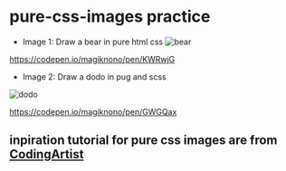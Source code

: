 # pure-css-images practice

* Image 1: Draw a bear in pure html css
![bear](https://raw.githubusercontent.com/magiknono/pure-css-images/blob/master/bear.png)

https://codepen.io/magiknono/pen/KWRwjG

* Image 2: Draw a dodo in pug and scss

![dodo](https://raw.githubusercontent.com/magiknono/pure-css-images/blob/master/dodo.JPG)

https://codepen.io/magiknono/pen/GWGQax

## inpiration tutorial for pure css images are from [CodingArtist](https://medium.com/coding-artist)
